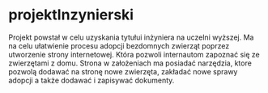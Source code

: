 # projektInzynierski
Projekt powstał w celu uzyskania tytułui inżyniera na uczelni wyższej. 
Ma na celu ułatwienie procesu adopcji bezdomnych zwierząt poprzez utworzenie strony internetowej. Która pozwoli internautom zapoznać się ze zwierzętami z domu. 
Strona w założeniach ma posiadać narzędzia, ktore pozwolą dodawać na stronę nowe zwierzęta, zakładać nowe sprawy adopcji a także dodawać i zapisywać dokumenty. 

